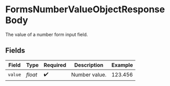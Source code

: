 # FormsNumberValueObjectResponseBody

The value of a number form input field.


## Fields

| Field              | Type               | Required           | Description        | Example            |
| ------------------ | ------------------ | ------------------ | ------------------ | ------------------ |
| `value`            | *float*            | :heavy_check_mark: | Number value.      | 123.456            |